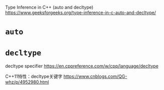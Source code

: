 
Type Inference in C++ (auto and decltype) https://www.geeksforgeeks.org/type-inference-in-c-auto-and-decltype/

# `auto`

# `decltype`

decltype specifier https://en.cppreference.com/w/cpp/language/decltype

C++11特性：decltype关键字 https://www.cnblogs.com/QG-whz/p/4952980.html
